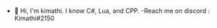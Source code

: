 - 👋 Hi, I'm kimathi.
I know C#, Lua, and CPP.
-Reach me on discord : Kimathi#2150

<!---
kimathidevv/kimathidevv is a ✨ special ✨ repository because its `README.md` (this file) appears on your GitHub profile.
You can click the Preview link to take a look at your changes.
--->
